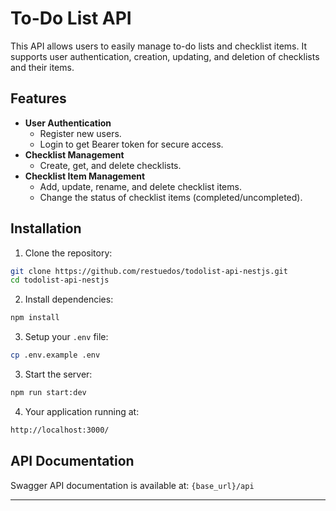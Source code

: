 # To-Do List API

This API allows users to easily manage to-do lists and checklist items. It supports user authentication, creation, updating, and deletion of checklists and their items.

## Features

- **User Authentication**
  - Register new users.
  - Login to get Bearer token for secure access.
- **Checklist Management**
  - Create, get, and delete checklists.
- **Checklist Item Management**
  - Add, update, rename, and delete checklist items.
  - Change the status of checklist items (completed/uncompleted).

## Installation

1. Clone the repository:
```bash
git clone https://github.com/restuedos/todolist-api-nestjs.git
cd todolist-api-nestjs
```

2. Install dependencies:
```bash
npm install
```

3. Setup your `.env` file:
```bash
cp .env.example .env
```

3. Start the server:
```bash
npm run start:dev
```

4. Your application running at:
```bash
http://localhost:3000/
```

## API Documentation

Swagger API documentation is available at: `{base_url}/api`

---
